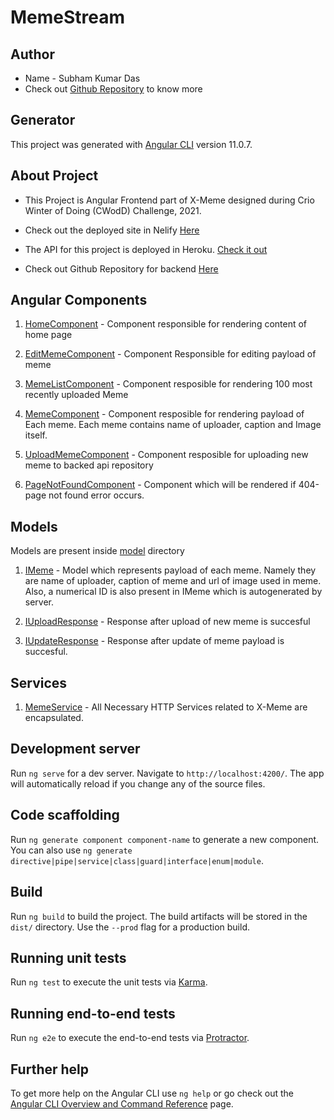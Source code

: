 # MemeStream

## Author 
* Name - Subham Kumar Das
* Check out [Github Repository](https://github.com/loneWolf148) to know more

## Generator
This project was generated with [Angular CLI](https://github.com/angular/angular-cli) version 11.0.7.

## About Project
* This Project is Angular Frontend part of X-Meme designed during Crio Winter of Doing (CWodD) Challenge, 2021.

* Check out the deployed site in Nelify [Here](https://crio-x-meme.netlify.app/)

* The API for this project is deployed in Heroku. [Check it out](https://crio-xmeme-boot.herokuapp.com/)

* Check out Github Repository for backend [Here](https://github.com/loneWolf148/X-Meme-Backend.git)

## Angular Components 
1. [HomeComponent](https://github.com/loneWolf148/X-Meme-FrontEnd/tree/master/src/app/home) - Component responsible for rendering content of home page

2. [EditMemeComponent](https://github.com/loneWolf148/X-Meme-FrontEnd/tree/master/src/app/edit-meme) - Component Responsible for editing payload of meme

3. [MemeListComponent](https://github.com/loneWolf148/X-Meme-FrontEnd/tree/master/src/app/meme-list) - Component resposible for rendering 100 most recently uploaded Meme 

4. [MemeComponent](https://github.com/loneWolf148/X-Meme-FrontEnd/tree/master/src/app/meme) - Component resposible for rendering payload of Each meme. Each meme contains name of uploader, caption and Image itself.

5. [UploadMemeComponent](https://github.com/loneWolf148/X-Meme-FrontEnd/tree/master/src/app/upload-meme) - Component resposible for uploading new meme to backed api repository

6. [PageNotFoundComponent](https://github.com/loneWolf148/X-Meme-FrontEnd/tree/master/src/app/page-not-found) - Component which will be rendered if 404-page not found error occurs. 

## Models 
Models are present inside [model](https://github.com/loneWolf148/X-Meme-FrontEnd/tree/master/src/app/model) directory

1. [IMeme](https://github.com/loneWolf148/X-Meme-FrontEnd/tree/master/src/app/model/IMeme.model.ts) - Model which represents payload of each meme. Namely they are name of uploader, caption of meme and url of image used in meme. Also, a numerical ID is also present in IMeme which is autogenerated by server. 

2. [IUploadResponse](https://github.com/loneWolf148/X-Meme-FrontEnd/tree/master/src/app/model/IUploadResponse.model.ts) - Response after upload of new meme is succesful

3. [IUpdateResponse](https://github.com/loneWolf148/X-Meme-FrontEnd/tree/master/src/app/model/IUpdateResponse.model.ts) - Response after update of meme payload is succesful.

## Services
1. [MemeService](https://github.com/loneWolf148/X-Meme-FrontEnd/tree/master/src/app/service) - All Necessary HTTP Services related to X-Meme are encapsulated.

## Development server

Run `ng serve` for a dev server. Navigate to `http://localhost:4200/`. The app will automatically reload if you change any of the source files.

## Code scaffolding

Run `ng generate component component-name` to generate a new component. You can also use `ng generate directive|pipe|service|class|guard|interface|enum|module`.

## Build

Run `ng build` to build the project. The build artifacts will be stored in the `dist/` directory. Use the `--prod` flag for a production build.

## Running unit tests

Run `ng test` to execute the unit tests via [Karma](https://karma-runner.github.io).

## Running end-to-end tests

Run `ng e2e` to execute the end-to-end tests via [Protractor](http://www.protractortest.org/).

## Further help

To get more help on the Angular CLI use `ng help` or go check out the [Angular CLI Overview and Command Reference](https://angular.io/cli) page.
